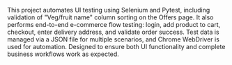 This project automates UI testing using Selenium and Pytest, including validation of "Veg/fruit name" column sorting on the Offers page.
It also performs end-to-end e-commerce flow testing: login, add product to cart, checkout, enter delivery address, and validate order success.
Test data is managed via a JSON file for multiple scenarios, and Chrome WebDriver is used for automation.
Designed to ensure both UI functionality and complete business workflows work as expected.